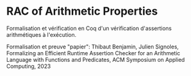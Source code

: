 # RAC of Arithmetic Properties

Formalisation et vérification en Coq d'un vérification d'assertions arithmétiques à l'exécution.

Formalisation et preuve "papier": Thibaut Benjamin, Julien Signoles, Formalizing an Efficient Runtime Assertion Checker for an Arithmetic Language with Functions and Predicates, ACM Symposium on Applied Computing, 2023

